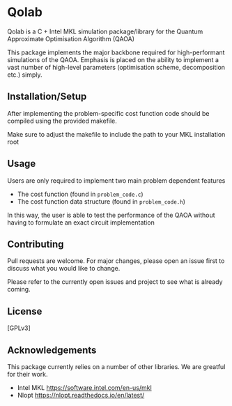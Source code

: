 # Qolab

Qolab is a C + Intel MKL simulation package/library for the Quantum Approximate Optimisation Algorithm (QAOA)

This package implements the major backbone required for high-performant simulations of the QAOA.
Emphasis is placed on the ability to implement a vast number of high-level parameters (optimisation scheme, decomposition etc.)
simply.

## Installation/Setup

After implementing the problem-specific cost function code should be compiled using the provided makefile.

Make sure to adjust the makefile to include the path to your MKL installation root

## Usage

Users are only required to implement two main problem dependent features
* The cost function (found in `problem_code.c`)
* The cost function data structure (found in `problem_code.h`)

In this way, the user is able to test the performance of the QAOA without having to formulate an exact circuit implementation

## Contributing
Pull requests are welcome. For major changes, please open an issue first to discuss what you would like to change.

Please refer to the currently open issues and project to see what is already coming.

## License
[GPLv3] 

## Acknowledgements

This package currently relies on a number of other libraries. We are greatful for their work.
* Intel MKL https://software.intel.com/en-us/mkl
* Nlopt https://nlopt.readthedocs.io/en/latest/